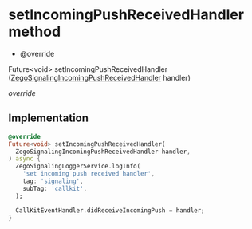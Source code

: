 


# setIncomingPushReceivedHandler method







- @override

Future&lt;void> setIncomingPushReceivedHandler
([ZegoSignalingIncomingPushReceivedHandler](../../zego_uikit_prebuilt_live_audio_room/ZegoSignalingIncomingPushReceivedHandler.md) handler)

_<span class="feature">override</span>_






## Implementation

```dart
@override
Future<void> setIncomingPushReceivedHandler(
  ZegoSignalingIncomingPushReceivedHandler handler,
) async {
  ZegoSignalingLoggerService.logInfo(
    'set incoming push received handler',
    tag: 'signaling',
    subTag: 'callkit',
  );

  CallKitEventHandler.didReceiveIncomingPush = handler;
}
```








